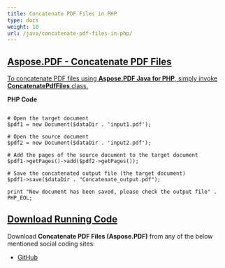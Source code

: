```yaml
---
title: Concatenate PDF Files in PHP
type: docs
weight: 10
url: /java/concatenate-pdf-files-in-php/
---
```


## <ins>**Aspose.PDF - Concatenate PDF Files**
<ins>To concatenate PDF files using **Aspose.PDF Java for PHP**, simply invoke **ConcatenatePdfFiles** class.

**PHP Code**
```

# Open the target document
$pdf1 = new Document($dataDir . 'input1.pdf');

# Open the source document
$pdf2 = new Document($dataDir . 'input2.pdf');

# Add the pages of the source document to the target document
$pdf1->getPages()->add($pdf2->getPages());

# Save the concatenated output file (the target document)
$pdf1->save($dataDir . "Concatenate_output.pdf");

print "New document has been saved, please check the output file" . PHP_EOL;

```

## <ins>**Download Running Code**
Download **Concatenate PDF Files (Aspose.PDF)** from any of the below mentioned social coding sites:

- [GitHub](https://github.com/aspose-pdf/Aspose.PDF-for-Java/blob/master/Plugins/Aspose_Pdf_Java_for_PHP/src/Aspose/Pdf/WorkingWithPages/ConcatenatePdfFiles.php)
